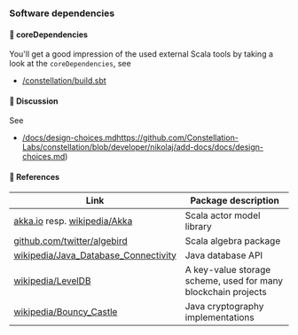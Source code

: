 ### Software dependencies
#### :minidisc: coreDependencies

You'll get a good impression of the used external Scala tools by taking a look at the `coreDependencies`, see

* [/constellation/build.sbt](https://github.com/Constellation-Labs/constellation/blob/dev/build.sbt)

#### :speak_no_evil: Discussion

See

* [/docs/design-choices.md]()https://github.com/Constellation-Labs/constellation/blob/developer/nikolaj/add-docs/docs/design-choices.md)

#### :book: References

| Link | Package description | 
| ------------- | ------------- |
| [akka.io](https://akka.io/) resp. [wikipedia/Akka](https://en.wikipedia.org/wiki/Akka_(toolkit)) | Scala actor model library |
| [github.com/twitter/algebird](https://github.com/twitter/algebird) | Scala algebra package |
| [wikipedia/Java_Database_Connectivity](https://en.wikipedia.org/wiki/Java_Database_Connectivity) | Java database API |
| [wikipedia/LevelDB](https://en.wikipedia.org/wiki/LevelDB) | A key-value storage scheme, used for many blockchain projects |
| [wikipedia/Bouncy_Castle](https://en.wikipedia.org/wiki/Bouncy_Castle_(cryptography)) | Java cryptography implementations |
